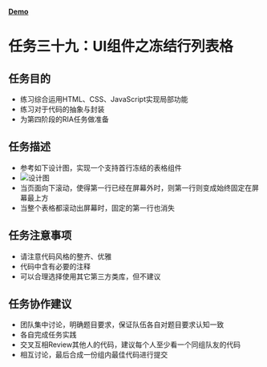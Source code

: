 [**Demo**](http://hellozts4120.github.io/IFE-2016/task3/serial1/Project39/index.html)

# 任务三十九：UI组件之冻结行列表格

## 任务目的

 - 练习综合运用HTML、CSS、JavaScript实现局部功能
 - 练习对于代码的抽象与封装
 - 为第四阶段的RIA任务做准备

## 任务描述

 - 参考如下设计图，实现一个支持首行冻结的表格组件
 - ![设计图](http://7xrp04.com1.z0.glb.clouddn.com/task_3_39_1.jpg)
 - 当页面向下滚动，使得第一行已经在屏幕外时，则第一行则变成始终固定在屏幕最上方
 - 当整个表格都滚动出屏幕时，固定的第一行也消失
 
## 任务注意事项

 - 请注意代码风格的整齐、优雅
 - 代码中含有必要的注释
 - 可以合理选择使用其它第三方类库，但不建议

## 任务协作建议

 - 团队集中讨论，明确题目要求，保证队伍各自对题目要求认知一致
 - 各自完成任务实践
 - 交叉互相Review其他人的代码，建议每个人至少看一个同组队友的代码
 - 相互讨论，最后合成一份组内最佳代码进行提交